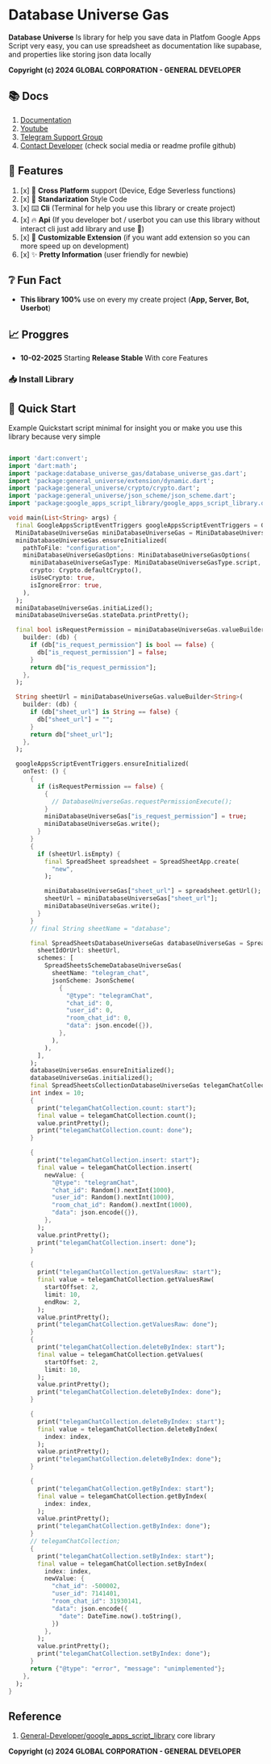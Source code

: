 # Database Universe Gas
 
**Database Universe** Is library for help you save data in Platfom Google Apps Script very easy, you can use spreadsheet as documentation like supabase, and properties like storing json data locally

<!-- [![](https://raw.githubusercontent.com/General-Developer/whisper_library/refs/heads/main/assets/demo_background.png)](https://youtu.be/drlqUwJEOg4)

[![](https://raw.githubusercontent.com/globalcorporation/.github/main/.github/logo/powered.png)](https://www.youtube.com/@Global_Corporation) -->

**Copyright (c) 2024 GLOBAL CORPORATION - GENERAL DEVELOPER**

## 📚️ Docs

1. [Documentation](https://youtube.com/@GENERAL_DEV)
2. [Youtube](https://youtube.com/@GENERAL_DEV)
3. [Telegram Support Group](https://t.me/DEVELOPER_GLOBAL_PUBLIC)
4. [Contact Developer](https://github.com/General-Developer) (check social media or readme profile github)

## 🔖️ Features

1. [x] 📱️ **Cross Platform** support (Device, Edge Severless functions)
2. [x] 📜️ **Standarization** Style Code
3. [x] ⌨️ **Cli** (Terminal for help you use this library or create project)
4. [x] 🔥️ **Api** (If you developer bot / userbot you can use this library without interact cli just add library and use 🚀️)
5. [x] 🧩️ **Customizable Extension** (if you want add extension so you can more speed up on development)
6. [x] ✨️ **Pretty Information** (user friendly for newbie)
 
## ❔️ Fun Fact

- **This library 100%** use on every my create project (**App, Server, Bot, Userbot**)
 
## 📈️ Proggres
 
- **10-02-2025**
  Starting **Release Stable** With core Features


### 📥️ Install Library

<!-- 1. **Dart**

```bash
dart pub add whisper_library_dart
```

2. **Flutter**

```bash
flutter pub add whisper_library_flutter ggml_library_flutter
``` 
-->

## 🚀️ Quick Start

Example Quickstart script minimal for insight you or make you use this library because very simple

```dart

import 'dart:convert';
import 'dart:math';
import 'package:database_universe_gas/database_universe_gas.dart';
import 'package:general_universe/extension/dynamic.dart';
import 'package:general_universe/crypto/crypto.dart';
import 'package:general_universe/json_scheme/json_scheme.dart';
import 'package:google_apps_script_library/google_apps_script_library.dart';

void main(List<String> args) {
  final GoogleAppsScriptEventTriggers googleAppsScriptEventTriggers = GoogleAppsScriptEventTriggers();
  MiniDatabaseUniverseGas miniDatabaseUniverseGas = MiniDatabaseUniverseGas();
  miniDatabaseUniverseGas.ensureInitialized(
    pathToFile: "configuration",
    miniDatabaseUniverseGasOptions: MiniDatabaseUniverseGasOptions(
      miniDatabaseUniverseGasType: MiniDatabaseUniverseGasType.script,
      crypto: Crypto.defaultCrypto(),
      isUseCrypto: true,
      isIgnoreError: true,
    ),
  );
  miniDatabaseUniverseGas.initiaLized();
  miniDatabaseUniverseGas.stateData.printPretty();

  final bool isRequestPermission = miniDatabaseUniverseGas.valueBuilder<bool>(
    builder: (db) {
      if (db["is_request_permission"] is bool == false) {
        db["is_request_permission"] = false;
      }
      return db["is_request_permission"];
    },
  );

  String sheetUrl = miniDatabaseUniverseGas.valueBuilder<String>(
    builder: (db) {
      if (db["sheet_url"] is String == false) {
        db["sheet_url"] = "";
      }
      return db["sheet_url"];
    },
  );

  googleAppsScriptEventTriggers.ensureInitialized(
    onTest: () {
      {
        if (isRequestPermission == false) {
          {
            // DatabaseUniverseGas.requestPermissionExecute();
          }
          miniDatabaseUniverseGas["is_request_permission"] = true;
          miniDatabaseUniverseGas.write();
        }
      }
      {
        if (sheetUrl.isEmpty) {
          final SpreadSheet spreadsheet = SpreadSheetApp.create(
            "new",
          );

          miniDatabaseUniverseGas["sheet_url"] = spreadsheet.getUrl();
          sheetUrl = miniDatabaseUniverseGas["sheet_url"];
          miniDatabaseUniverseGas.write();
        }
      }
      // final String sheetName = "database";

      final SpreadSheetsDatabaseUniverseGas databaseUniverseGas = SpreadSheetsDatabaseUniverseGas.open(
        sheetIdOrUrl: sheetUrl,
        schemes: [
          SpreadSheetsSchemeDatabaseUniverseGas(
            sheetName: "telegram_chat",
            jsonScheme: JsonScheme(
              {
                "@type": "telegramChat",
                "chat_id": 0,
                "user_id": 0,
                "room_chat_id": 0,
                "data": json.encode({}),
              },
            ),
          ),
        ],
      );
      databaseUniverseGas.ensureInitialized();
      databaseUniverseGas.initialized();
      final SpreadSheetsCollectionDatabaseUniverseGas telegamChatCollection = databaseUniverseGas.from("telegram_chat");
      int index = 10; 
      {
        print("telegamChatCollection.count: start");
        final value = telegamChatCollection.count();
        value.printPretty();
        print("telegamChatCollection.count: done");
      }

      {
        print("telegamChatCollection.insert: start");
        final value = telegamChatCollection.insert(
          newValue: {
            "@type": "telegramChat",
            "chat_id": Random().nextInt(1000),
            "user_id": Random().nextInt(1000),
            "room_chat_id": Random().nextInt(1000),
            "data": json.encode({}),
          },
        );
        value.printPretty();
        print("telegamChatCollection.insert: done");
      }

      {
        print("telegamChatCollection.getValuesRaw: start");
        final value = telegamChatCollection.getValuesRaw(
          startOffset: 2,
          limit: 10,
          endRow: 2,
        );
        value.printPretty();
        print("telegamChatCollection.getValuesRaw: done");
      }
      {
        print("telegamChatCollection.deleteByIndex: start");
        final value = telegamChatCollection.getValues(
          startOffset: 2,
          limit: 10,
        );
        value.printPretty();
        print("telegamChatCollection.deleteByIndex: done");
      }

      {
        print("telegamChatCollection.deleteByIndex: start");
        final value = telegamChatCollection.deleteByIndex(
          index: index,
        );
        value.printPretty();
        print("telegamChatCollection.deleteByIndex: done");
      }

      {
        print("telegamChatCollection.getByIndex: start");
        final value = telegamChatCollection.getByIndex(
          index: index,
        );
        value.printPretty();
        print("telegamChatCollection.getByIndex: done");
      }
      // telegamChatCollection;
      {
        print("telegamChatCollection.setByIndex: start");
        final value = telegamChatCollection.setByIndex(
          index: index,
          newValue: {
            "chat_id": -500002,
            "user_id": 7141401,
            "room_chat_id": 31930141,
            "data": json.encode({
              "date": DateTime.now().toString(),
            })
          },
        );
        value.printPretty();
        print("telegamChatCollection.setByIndex: done");
      }
      return {"@type": "error", "message": "unimplemented"};
    },
  );
}

```

## Reference

1. [General-Developer/google_apps_script_library](https://github.com/General-Developer/google_apps_script_library)
  core library


**Copyright (c) 2024 GLOBAL CORPORATION - GENERAL DEVELOPER**
 
